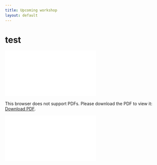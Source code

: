 ```yaml
---
title: Upcoming workshop
layout: default
---
```


# test

<object data="seaicemuri.org/files/Sea_Ice_Workshop_Flyer.pdf " type="application/pdf" width="700px" height="700px">
    <embed src="seaicemure.org/files/Sea_Ice_Workshop_Flyer.pdf ">
        <p>This browser does not support PDFs. Please download the PDF to view it: <a href="http://yoursite.com/the.pdf">Download PDF</a>.</p>
    </embed>
</object>

![Workshop flyer](./files/Sea_Ice_Workshop_Flyer.pdf)
